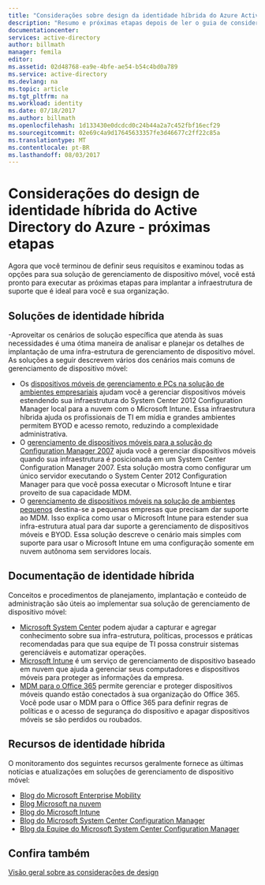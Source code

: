 ```yaml
---
title: "Considerações sobre design da identidade híbrida do Azure Active Directory - próximas etapas| Microsoft Docs"
description: "Resumo e próximas etapas depois de ler o guia de considerações de design de identidade híbrida"
documentationcenter: 
services: active-directory
author: billmath
manager: femila
editor: 
ms.assetid: 02d48768-ea9e-4bfe-ae54-b54c4bd0a789
ms.service: active-directory
ms.devlang: na
ms.topic: article
ms.tgt_pltfrm: na
ms.workload: identity
ms.date: 07/18/2017
ms.author: billmath
ms.openlocfilehash: 1d133430e0dcdcd0c24b44a2a7c452fbf16ecf29
ms.sourcegitcommit: 02e69c4a9d17645633357fe3d46677c2ff22c85a
ms.translationtype: MT
ms.contentlocale: pt-BR
ms.lasthandoff: 08/03/2017
---
```

# <a name="azure-active-directory-hybrid-identity-design-considerations--next-steps"></a>Considerações do design de identidade híbrida do Active Directory do Azure - próximas etapas
Agora que você terminou de definir seus requisitos e examinou todas as opções para sua solução de gerenciamento de dispositivo móvel, você está pronto para executar as próximas etapas para implantar a infraestrutura de suporte que é ideal para você e sua organização.

## <a name="hybrid-identity-solutions"></a>Soluções de identidade híbrida
-Aproveitar os cenários de solução específica que atenda às suas necessidades é uma ótima maneira de analisar e planejar os detalhes de implantação de uma infra-estrutura de gerenciamento de dispositivo móvel. As soluções a seguir descrevem vários dos cenários mais comuns de gerenciamento de dispositivo móvel:

* Os [dispositivos móveis de gerenciamento e PCs na solução de ambientes empresariais](https://technet.microsoft.com/library/dn582037.aspx) ajudam você a gerenciar dispositivos móveis estendendo sua infraestrutura do System Center 2012 Configuration Manager local para a nuvem com o Microsoft Intune. Essa infraestrutura híbrida ajuda os profissionais de TI em mídia e grandes ambientes permitem BYOD e acesso remoto, reduzindo a complexidade administrativa.
* O [gerenciamento de dispositivos móveis para a solução do Configuration Manager 2007](https://technet.microsoft.com/library/dn508400.aspx) ajuda você a gerenciar dispositivos móveis quando sua infraestrutura é posicionada em um System Center Configuration Manager 2007. Esta solução mostra como configurar um único servidor executando o System Center 2012 Configuration Manager para que você possa executar o Microsoft Intune e tirar proveito de sua capacidade MDM.
* O [gerenciamento de dispositivos móveis na solução de ambientes pequenos](https://technet.microsoft.com/library/dn715906.aspx) destina-se a pequenas empresas que precisam dar suporte ao MDM. Isso explica como usar o Microsoft Intune para estender sua infra-estrutura atual para dar suporte a gerenciamento de dispositivos móveis e BYOD. Essa solução descreve o cenário mais simples com suporte para usar o Microsoft Intune em uma configuração somente em nuvem autônoma sem servidores locais.

## <a name="hybrid-identity-documentation"></a>Documentação de identidade híbrida
Conceitos e procedimentos de planejamento, implantação e conteúdo de administração são úteis ao implementar sua solução de gerenciamento de dispositivo móvel:

* [Microsoft System Center](https://technet.microsoft.com/library/cc507089.aspx) podem ajudar a capturar e agregar conhecimento sobre sua infra-estrutura, políticas, processos e práticas recomendadas para que sua equipe de TI possa construir sistemas gerenciáveis e automatizar operações.
* [Microsoft Intune](https://technet.microsoft.com/library/jj676587.aspx) é um serviço de gerenciamento de dispositivo baseado em nuvem que ajuda a gerenciar seus computadores e dispositivos móveis para proteger as informações da empresa.
* [MDM para o Office 365](https://technet.microsoft.com/library/ms.o365.cc.devicepolicy.aspx) permite gerenciar e proteger dispositivos móveis quando estão conectados à sua organização do Office 365. Você pode usar o MDM para o Office 365 para definir regras de políticas e o acesso de segurança do dispositivo e apagar dispositivos móveis se são perdidos ou roubados.

## <a name="hybrid-identity-resources"></a>Recursos de identidade híbrida
O monitoramento dos seguintes recursos geralmente fornece as últimas notícias e atualizações em soluções de gerenciamento de dispositivo móvel:

* [Blog do Microsoft Enterprise Mobility](http://blogs.technet.com/b/enterprisemobility/)
* [Blog Microsoft na nuvem](http://blogs.technet.com/b/in_the_cloud/)
* [Blog do Microsoft Intune](http://blogs.technet.com/b/microsoftintune/)
* [Blog do Microsoft System Center Configuration Manager](http://blogs.technet.com/b/configurationmgr/)
* [Blog da Equipe do Microsoft System Center Configuration Manager](http://blogs.technet.com/b/configmgrteam/)

## <a name="see-also"></a>Confira também
[Visão geral sobre as considerações de design](active-directory-hybrid-identity-design-considerations-overview.md)

